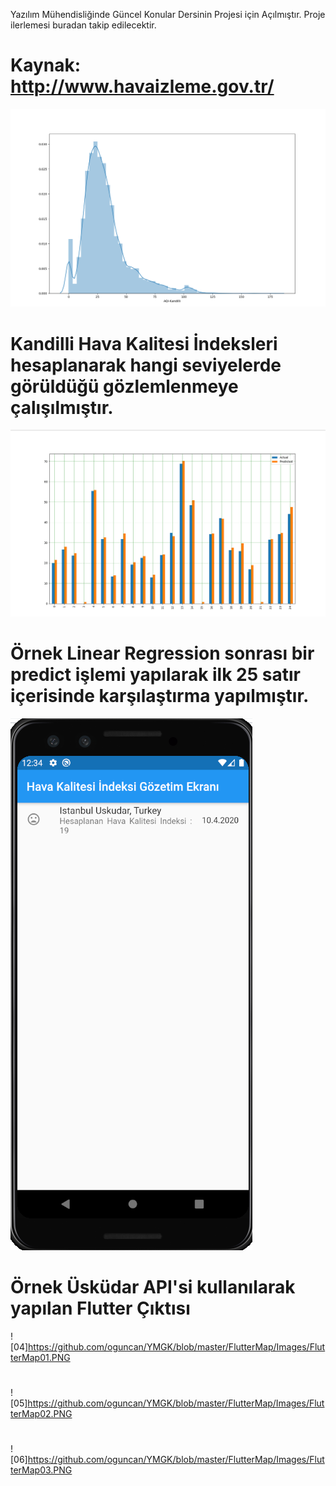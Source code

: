 Yazılım Mühendisliğinde Güncel Konular Dersinin Projesi için Açılmıştır. Proje ilerlemesi buradan takip edilecektir.
# Kaynak: http://www.havaizleme.gov.tr/
![01](https://github.com/oguncan/YMGK/blob/master/KandilliAQI.PNG)
# Kandilli Hava Kalitesi İndeksleri hesaplanarak hangi seviyelerde görüldüğü gözlemlenmeye çalışılmıştır.

![02](https://github.com/oguncan/YMGK/blob/master/BarChartPredict.PNG)

# Örnek Linear Regression sonrası bir predict işlemi yapılarak ilk 25 satır içerisinde karşılaştırma yapılmıştır.

![03](https://github.com/oguncan/YMGK/blob/master/Flutter.PNG)

# Örnek Üsküdar API'si kullanılarak yapılan Flutter Çıktısı

![04]https://github.com/oguncan/YMGK/blob/master/FlutterMap/Images/FlutterMap01.PNG
#
![05]https://github.com/oguncan/YMGK/blob/master/FlutterMap/Images/FlutterMap02.PNG 
#
![06]https://github.com/oguncan/YMGK/blob/master/FlutterMap/Images/FlutterMap03.PNG
